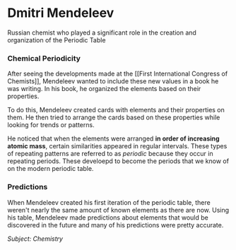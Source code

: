 # Dmitri Mendeleev
Russian chemist who played a significant role in the creation and organization of the Periodic Table

### Chemical Periodicity
After seeing the developments made at the [[First International Congress of Chemists]], Mendeleev wanted to include these new values in a book he was writing. In his book, he organized the elements based on their properties.

To do this, Mendeleev created cards with elements and their properties on them. He then tried to arrange the cards based on these properties while looking for trends or patterns.

He noticed that when the elements were arranged **in order of increasing atomic mass**, certain similarities appeared in regular intervals. These types of repeating patterns are referred to as *periodic* because they occur in repeating periods. These develoepd to become the periods that we know of on the modern periodic table.

### Predictions
When Mendeleev created his first iteration of the periodic table, there weren't nearly the same amount of known elements as there are now. Using his table, Mendeleev made predictions about elements that would be discovered in the future and many of his predictions were pretty accurate.

*Subject: Chemistry*